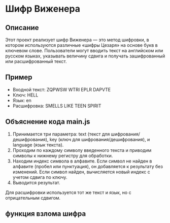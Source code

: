 # Шифр Виженера

## Описание

Этот проект реализует шифр Виженера — это метод шифровки, в котором используются различные «шифры Цезаря» на основе букв в ключевом слове.
Пользователи могут вводить текст на английском или русском языках, указывать величину сдвига и получать зашифрованный или расшифрованный текст.

## Пример

- Входной текст: ZQPWSW WTRI EPLR DAPVTE
- Ключ: HELL
- Язык: en
- Расшифровка: SMELLS LIKE TEEN SPIRIT

## Объяснение кода main.js 

1) Принимается три параметра: text (текст для шифрования/дешифрования), key (ключ для шифрования/дешифрования), и language (язык текста).
2) Проходим по каждому символу введенного текста и приводим символы к нижнему регистру для обработки.
3) Находим индекс символа в алфавите.
   Если символ не найден в алфавите (пробел или пунктуация), он добавляется к результату без изменений.
   Если символ найден, вычисляется новый индекс с учетом сдвига по ключу.
4) Выводится результат.

Для расшифровки используется тот же текст и язык, но с отрицательным сдвигом.

## функция взлома шифра



